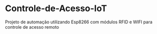 # Controle-de-Acesso-IoT
Projeto de automação utilizando Esp8266 com módulos RFID e WIFI  para controle de acesso remoto

